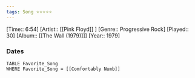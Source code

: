 ```yaml
---
tags: Song ⭐⭐⭐⭐⭐ 
---
```

[Time:: 6:54]
[Artist:: [[Pink Floyd]] ]
[Genre:: Progressive Rock]
[Played:: 30]
[Album:: [[The Wall (1979)]]]
[Year:: 1979]
### Dates
````dataview
TABLE Favorite_Song
WHERE Favorite_Song = [[Comfortably Numb]]
````